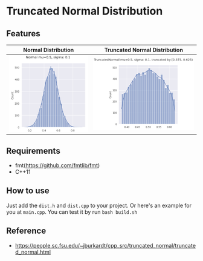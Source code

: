 # Truncated Normal Distribution

## Features
| Normal Distribution | Truncated Normal Distribution|
| ---- | ---- |
| ![normal](img/normal.PNG "normal") | ![truncated](img/truncated_normal.PNG "truncated")      |

## Requirements
- fmt(https://github.com/fmtlib/fmt)
- C++11

## How to use
Just add the `dist.h` and `dist.cpp` to your project.
Or here's an example for you at `main.cpp`. 
You can test it by run `bash build.sh`

## Reference
- https://people.sc.fsu.edu/~jburkardt/cpp_src/truncated_normal/truncated_normal.html

